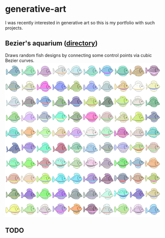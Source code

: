 # generative-art

I was recently interested in generative art so this is my portfolio with such projects.

## Bezier's aquarium ([directory](https://github.com/0xLeo/generative-art/tree/master/beziers_aquarium))
Draws random fish designs by connecting some control points via cubic Bezier curves.
<img src="https://raw.githubusercontent.com/0xLeo/generative-art/master/beziers_aquarium/assets/output1.png " height="500" />

## TODO
